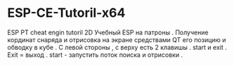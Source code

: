 # ESP-CE-Tutoril-x64
ESP PT cheat engin tutoril 2D
Учебный ESP на патроны . Получение кординат снаряда и отрисовка на экране средствами QT его позицию и обводку в кубе . 
С левой стороны , с верху есть 2 клавишы . start и exit . Exit = выход . start - запустить поток поиска и отрисовки . 
